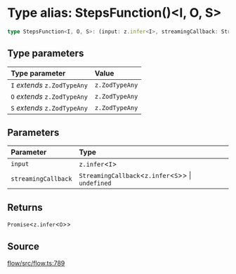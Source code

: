 # Type alias: StepsFunction()\<I, O, S\>

```ts
type StepsFunction<I, O, S>: (input: z.infer<I>, streamingCallback: StreamingCallback<z.infer<S>> | undefined) => Promise<z.infer<O>>;
```

## Type parameters

| Type parameter | Value |
| :------ | :------ |
| `I` *extends* `z.ZodTypeAny` | `z.ZodTypeAny` |
| `O` *extends* `z.ZodTypeAny` | `z.ZodTypeAny` |
| `S` *extends* `z.ZodTypeAny` | `z.ZodTypeAny` |

## Parameters

| Parameter | Type |
| :------ | :------ |
| `input` | `z.infer`\<`I`\> |
| `streamingCallback` | `StreamingCallback`\<`z.infer`\<`S`\>\> \| `undefined` |

## Returns

`Promise`\<`z.infer`\<`O`\>\>

## Source

[flow/src/flow.ts:789](https://github.com/firebase/genkit/blob/9cb10ef63dd6659f1a31ffd2367b7efa8acc10e5/js/flow/src/flow.ts#L789)
